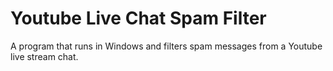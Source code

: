 # Youtube Live Chat Spam Filter

A program that runs in Windows and filters spam messages from a Youtube live stream chat. 


